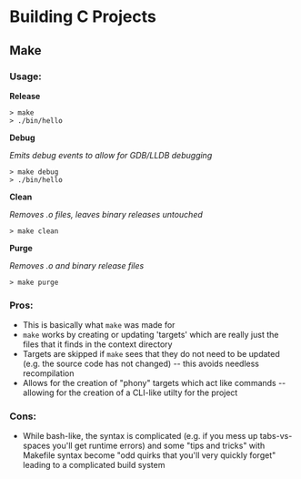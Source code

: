 # Building C Projects

## Make

### Usage:

**Release**

```
> make
> ./bin/hello
```

**Debug**

*Emits debug events to allow for GDB/LLDB debugging*

```
> make debug
> ./bin/hello
```

**Clean**

*Removes .o files, leaves binary releases untouched*

```
> make clean
```

**Purge**

*Removes .o and binary release files*

```
> make purge
```

### Pros:
* This is basically what `make` was made for
* `make` works by creating or updating 'targets' which are really just the files that it finds in the context directory
* Targets are skipped if `make` sees that they do not need to be updated (e.g. the source code has not changed) -- this avoids needless recompilation
* Allows for the creation of "phony" targets which act like commands -- allowing for the creation of a CLI-like utilty for the project

### Cons:
* While bash-like, the syntax is complicated (e.g. if you mess up tabs-vs-spaces you'll get runtime errors) and some "tips and tricks" with Makefile syntax become "odd quirks that you'll very quickly forget" leading to a complicated build system